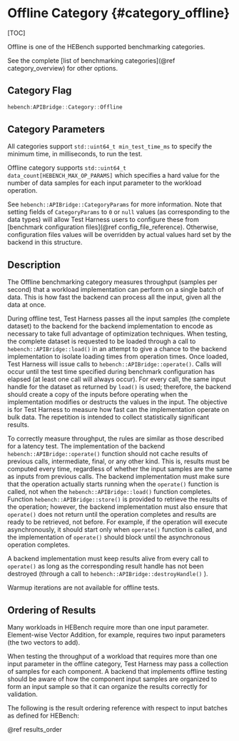 Offline Category                {#category_offline}
========================

[TOC]

Offline is one of the HEBench supported benchmarking categories.

See the complete [list of benchmarking categories](@ref category_overview) for other options.

## Category Flag

```cpp
hebench:APIBridge::Category::Offline
```

## Category Parameters

All categories support `std::uint64_t min_test_time_ms` to specify the minimum time, in milliseconds, to run the test.

Offline category supports `std::uint64_t data_count[HEBENCH_MAX_OP_PARAMS]` which specifies a hard value for the number of data samples for each input parameter to the workload operation.

See `hebench::APIBridge::CategoryParams` for more information. Note that setting fields of `CategoryParams` to `0` or `null` values (as corresponding to the data types) will allow Test Harness users to configure these from [benchmark configuration files](@ref config_file_reference). Otherwise, configuration files values will be overridden by actual values hard set by the backend in this structure.

## Description

The Offline benchmarking category measures throughput (samples per second) that a workload implementation can perform on a single batch of data. This is how fast the backend can process all the input, given all the data at once.

During offline test, Test Harness passes all the input samples (the complete dataset) to the backend for the backend implementation to encode as necessary to take full advantage of optimization techniques. When testing, the complete dataset is requested to be loaded through a call to `hebench::APIBridge::load()` in an attempt to give a chance to the backend implementation to isolate loading times from operation times. Once loaded, Test Harness will issue calls to `hebench::APIBridge::operate()`. Calls will occur until the test time specified during benchmark configuration has elapsed (at least one call will always occur). For every call, the same input handle for the dataset as returned by `load()` is used; therefore, the backend should create a copy of the inputs before operating when the implementation modifies or destructs the values in the input. The objective is for Test Harness to measure how fast can the implementation operate on bulk data. The repetition is intended to collect statistically significant results.

To correctly measure throughput, the rules are similar as those described for a latency test. The implementation of the backend `hebench::APIBridge::operate()` function should not cache results of previous calls, intermediate, final, or any other kind. This is, results must be computed every time, regardless of whether the input samples are the same as inputs from previous calls. The backend implementation must make sure that the operation actually starts running when the `operate()` function is called, not when the `hebench::APIBridge::load()` function completes. Function `hebench::APIBridge::store()` is provided to retrieve the results of the operation; however, the backend implementation must also ensure that `operate()` does not return until the operation completes and results are ready to be retrieved, not before. For example, if the operation will execute asynchronously, it should start only when `operate()` function is called, and the implementation of `operate()` should block until the asynchronous operation completes.

A backend implementation must keep results alive from every call to `operate()` as long as the corresponding result handle has not been destroyed (through a call to `hebench::APIBridge::destroyHandle()` ).

Warmup iterations are not available for offline tests.

## Ordering of Results

Many workloads in HEBench require more than one input parameter. Element-wise Vector Addition, for example, requires two input parameters (the two vectors to add).

When testing the throughput of a workload that requires more than one input parameter in the offline category, Test Harness may pass a collection of samples for each component. A backend that implements offline testing should be aware of how the component input samples are organized to form an input sample so that it can organize the results correctly for validation.

The following is the result ordering reference with respect to input batches as defined for HEBench:

@ref results_order

